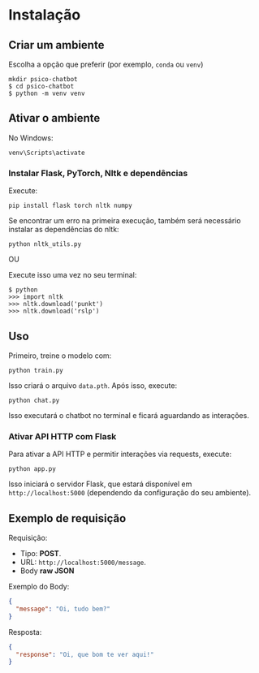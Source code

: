 <!-- ## Assista ao Tutorial
[![Texto alternativo](https://img.youtube.com/vi/RpWeNzfSUHw/hqdefault.jpg)](https://www.youtube.com/watch?v=RpWeNzfSUHw&list=PLqnslRFeH2UrFW4AUgn-eY37qOAWQpJyg) -->

# Instalação

## Criar um ambiente

Escolha a opção que preferir (por exemplo, `conda` ou `venv`)

```console
mkdir psico-chatbot
$ cd psico-chatbot
$ python -m venv venv
```

## Ativar o ambiente

No Windows:

```console
venv\Scripts\activate
```

### Instalar Flask, PyTorch, Nltk e dependências

Execute:

```console
pip install flask torch nltk numpy
```

Se encontrar um erro na primeira execução, também será necessário instalar as dependências do nltk:

```console
python nltk_utils.py
```

OU

Execute isso uma vez no seu terminal:

```console
$ python
>>> import nltk
>>> nltk.download('punkt')
>>> nltk.download('rslp')
```

## Uso

Primeiro, treine o modelo com:

```console
python train.py
```

Isso criará o arquivo `data.pth`. Após isso, execute:

```console
python chat.py
```

Isso executará o chatbot no terminal e ficará aguardando as interações.

### Ativar API HTTP com Flask

Para ativar a API HTTP e permitir interações via requests, execute:

```console
python app.py
```

Isso iniciará o servidor Flask, que estará disponível em `http://localhost:5000` (dependendo da configuração do seu ambiente).

## Exemplo de requisição

Requisição:

- Tipo: **POST**.
- URL: `http://localhost:5000/message`.
- Body **raw JSON**

Exemplo do Body:

```json
{
  "message": "Oi, tudo bem?"
}
```

Resposta:

```json
{
  "response": "Oi, que bom te ver aqui!"
}
```
